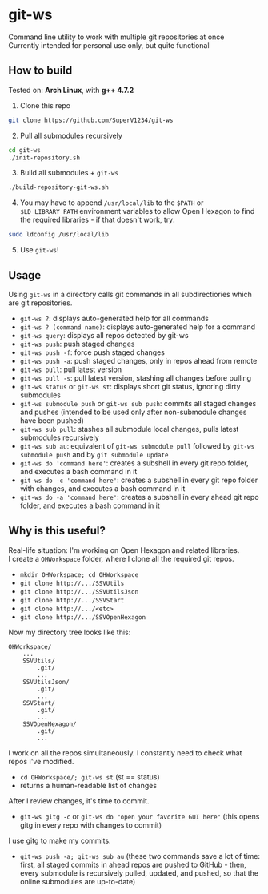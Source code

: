 # git-ws

Command line utility to work with multiple git repositories at once <br/>
Currently intended for personal use only, but quite functional


## How to build

Tested on: **Arch Linux**, with **g++ 4.7.2**

1. Clone this repo
```bash
git clone https://github.com/SuperV1234/git-ws
```

2. Pull all submodules recursively
```bash
cd git-ws
./init-repository.sh
```

3. Build all submodules + `git-ws`
```bash
./build-repository-git-ws.sh
```

4. You may have to append `/usr/local/lib` to the `$PATH` or `$LD_LIBRARY_PATH` environment variables to allow Open Hexagon to find the required libraries - if that doesn't work, try:
```bash
sudo ldconfig /usr/local/lib  
```

5. Use `git-ws`!


## Usage

Using `git-ws` in a directory calls git commands in all subdirectiories which are git repositories.

* `git-ws ?`: displays auto-generated help for all commands
* `git-ws ? (command name)`: displays auto-generated help for a command
* `git-ws query`: displays all repos detected by git-ws
* `git-ws push`: push staged changes
* `git-ws push -f`: force push staged changes
* `git-ws push -a`: push staged changes, only in repos ahead from remote
* `git-ws pull`: pull latest version
* `git-ws pull -s`: pull latest version, stashing all changes before pulling
* `git-ws status` or `git-ws st`: displays short git status, ignoring dirty submodules
* `git-ws submodule push` or `git-ws sub push`: commits all staged changes and pushes (intended to be used only after non-submodule changes have been pushed)
* `git-ws sub pull`: stashes all submodule local changes, pulls latest submodules recursively
* `git-ws sub au`: equivalent of `git-ws submodule pull` followed by `git-ws submodule push` and by `git submodule update`
* `git-ws do 'command here'`: creates a subshell in every git repo folder, and executes a bash command in it
* `git-ws do -c 'command here'`: creates a subshell in every git repo folder with changes, and executes a bash command in it
* `git-ws do -a 'command here'`: creates a subshell in every ahead git repo folder, and executes a bash command in it



## Why is this useful?

Real-life situation: I'm working on Open Hexagon and related libraries. <br/>
I create a `OHWorkspace` folder, where I clone all the required git repos.

* `mkdir OHWorkspace; cd OHWorkspace`
* `git clone http://.../SSVUtils`
* `git clone http://.../SSVUtilsJson`
* `git clone http://.../SSVStart`
* `git clone http://.../<etc>`
* `git clone http://.../SSVOpenHexagon`

Now my directory tree looks like this:

```
OHWorkspace/
	...
	SSVUtils/
		.git/
		...
	SSVUtilsJson/
		.git/
		...
	SSVStart/
		.git/
		...
	SSVOpenHexagon/
		.git/
		...
```

I work on all the repos simultaneously. I constantly need to check what repos I've modified.

* `cd OHWorkspace/; git-ws st` (st == status)
* returns a human-readable list of changes

After I review changes, it's time to commit.

* `git-ws gitg -c` or `git-ws do "open your favorite GUI here"` (this opens gitg in every repo with changes to commit) 

I use gitg to make my commits.

* `git-ws push -a; git-ws sub au` (these two commands save a lot of time: first, all staged commits in ahead repos are pushed to GitHub - then, every submodule is recursively pulled, updated, and pushed, so that the online submodules are up-to-date)
